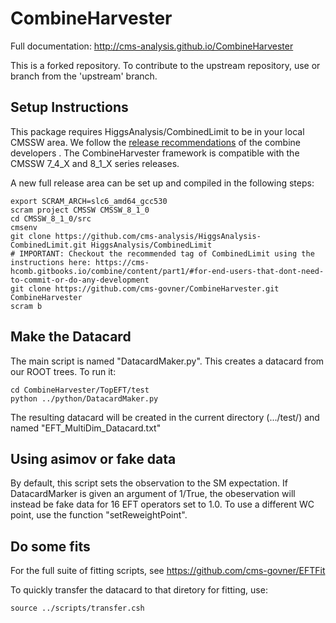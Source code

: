 # CombineHarvester

Full documentation: http://cms-analysis.github.io/CombineHarvester

This is a forked repository. To contribute to the upstream repository, use or branch from the 'upstream' branch.

## Setup Instructions

This package requires HiggsAnalysis/CombinedLimit to be in your local CMSSW area. We follow the [release recommendations](https://cms-hcomb.gitbooks.io/combine/content/part1/#for-end-users-that-dont-need-to-commit-or-do-any-development) of the combine developers . The CombineHarvester framework is compatible with the CMSSW 7_4_X and 8_1_X series releases.

A new full release area can be set up and compiled in the following steps:

    export SCRAM_ARCH=slc6_amd64_gcc530
    scram project CMSSW CMSSW_8_1_0
    cd CMSSW_8_1_0/src
    cmsenv
    git clone https://github.com/cms-analysis/HiggsAnalysis-CombinedLimit.git HiggsAnalysis/CombinedLimit
    # IMPORTANT: Checkout the recommended tag of CombinedLimit using the instructions here: https://cms-hcomb.gitbooks.io/combine/content/part1/#for-end-users-that-dont-need-to-commit-or-do-any-development
    git clone https://github.com/cms-govner/CombineHarvester.git CombineHarvester
    scram b

## Make the Datacard

The main script is named "DatacardMaker.py". This creates a datacard from our ROOT trees. To run it:

    cd CombineHarvester/TopEFT/test
    python ../python/DatacardMaker.py
    
The resulting datacard will be created in the current directory (.../test/) and named "EFT_MultiDim_Datacard.txt"

## Using asimov or fake data

By default, this script sets the observation to the SM expectation. If DatacardMarker is given an argument of 1/True, the obeservation will instead be fake data for 16 EFT operators set to 1.0. To use a different WC point, use the function "setReweightPoint".

## Do some fits

For the full suite of fitting scripts, see https://github.com/cms-govner/EFTFit

To quickly transfer the datacard to that diretory for fitting, use:

    source ../scripts/transfer.csh
